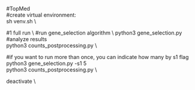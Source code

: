 #TopMed \
#create virtual environment:\
sh venv.sh \

#1 full run \ 
#run gene_selection algorithm \ 
python3 gene_selection.py \
#analyze results \
python3 counts_postprocessing.py \

#if you want to run more than once, you can indicate how many by s1 flag \
python3 gene_selection.py -s1 5 \
python3 counts_postprocessing.py \

deactivate \ 
